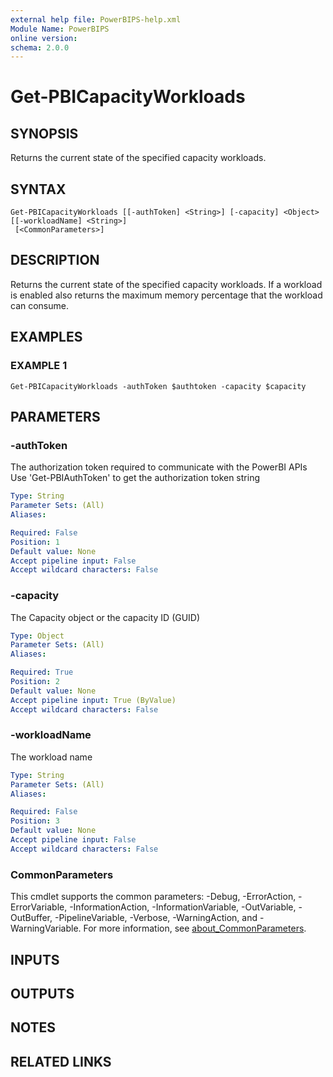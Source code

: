```yaml
---
external help file: PowerBIPS-help.xml
Module Name: PowerBIPS
online version:
schema: 2.0.0
---
```


# Get-PBICapacityWorkloads

## SYNOPSIS
Returns the current state of the specified capacity workloads.

## SYNTAX

```
Get-PBICapacityWorkloads [[-authToken] <String>] [-capacity] <Object> [[-workloadName] <String>]
 [<CommonParameters>]
```

## DESCRIPTION
Returns the current state of the specified capacity workloads. 
If a workload is enabled also returns the maximum memory percentage that the workload can consume.

## EXAMPLES

### EXAMPLE 1
```
Get-PBICapacityWorkloads -authToken $authtoken -capacity $capacity
```

## PARAMETERS

### -authToken
The authorization token required to communicate with the PowerBI APIs
Use 'Get-PBIAuthToken' to get the authorization token string

```yaml
Type: String
Parameter Sets: (All)
Aliases:

Required: False
Position: 1
Default value: None
Accept pipeline input: False
Accept wildcard characters: False
```

### -capacity
The Capacity object or the capacity ID (GUID)

```yaml
Type: Object
Parameter Sets: (All)
Aliases:

Required: True
Position: 2
Default value: None
Accept pipeline input: True (ByValue)
Accept wildcard characters: False
```

### -workloadName
The workload name

```yaml
Type: String
Parameter Sets: (All)
Aliases:

Required: False
Position: 3
Default value: None
Accept pipeline input: False
Accept wildcard characters: False
```

### CommonParameters
This cmdlet supports the common parameters: -Debug, -ErrorAction, -ErrorVariable, -InformationAction, -InformationVariable, -OutVariable, -OutBuffer, -PipelineVariable, -Verbose, -WarningAction, and -WarningVariable. For more information, see [about_CommonParameters](http://go.microsoft.com/fwlink/?LinkID=113216).

## INPUTS

## OUTPUTS

## NOTES

## RELATED LINKS

